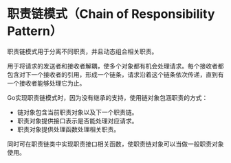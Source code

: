 # 职责链模式（Chain of Responsibility Pattern）

职责链模式用于分离不同职责，并且动态组合相关职责。

用于将请求的发送者和接收者解耦，使多个对象都有机会处理请求。每个接收者都包含对下一个接收者的引用，形成一个链条，请求沿着这个链条依次传递，直到有一个接收者能够处理它为止。 

Go实现职责链模式时，因为没有继承的支持，使用链对象包涵职责的方式：

- 链对象包含当前职责对象以及下一个职责链。
- 职责对象提供接口表示是否能处理对应请求。
- 职责对象提供处理函数处理相关职责。

同时可在职责链类中实现职责接口相关函数，使职责链对象可以当做一般职责对象使用。